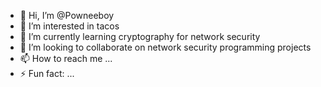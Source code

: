 - 👋 Hi, I’m @Powneeboy
- 👀 I’m interested in tacos
- 🌱 I’m currently learning cryptography for network security
- 💞️ I’m looking to collaborate on network security programming projects
- 📫 How to reach me ...
- ⚡ Fun fact: ...

<!---
Powneeboy/Powneeboy is a ✨ special ✨ repository because its `README.md` (this file) appears on your GitHub profile.
You can click the Preview link to take a look at your changes.
--->
